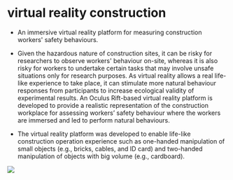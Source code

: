 # virtual reality construction

+ An immersive virtual reality platform for measuring construction workers' safety behaviours.

+ Given the hazardous nature of construction sites, it can be risky for researchers to observe workers' behaviour on-site, whereas it is also risky for workers to undertake certain tasks that may involve unsafe situations only for research purposes. As virtual reality allows a real life-like experience to take place, it can stimulate more natural behaviour responses from participants to increase ecological validity of experimental results. An Oculus Rift-based virtual reality platform is developed to provide a realistic representation of the construction workplace for assessing workers’ safety behaviour where the workers are immersed and led to perform natural behaviours.

+ The virtual reality platform was developed to enable life-like construction operation experience such as one-handed manipulation of small objects (e.g., bricks, cables, and ID card) and two-handed manipulation of objects with big volume (e.g., cardboard).

![](https://raw.githubusercontent.com/twoyearslateravocadocodes/virtual-reality-construction/master/image%20(1).png)
